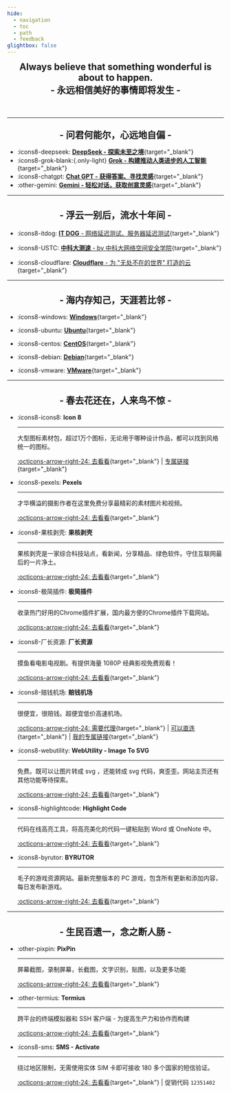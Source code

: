 ```yaml
---
hide:
  - navigation
  - toc
  - path
  - feedback
glightbox: false
---
```


<style>
  .md-typeset h1,
  .md-content__button {
    display: none;
  }
</style>

<h2 align="center" style="margin: 0 0 50px 0;">
  <b>Always believe that something wonderful is about to happen.</b>
  <br>- 永远相信美好的事情即将发生 -
</h2>

---

<h2 align="center" style="font-weight: bolder; line-height:1;">- 问君何能尔，心远地自偏 -</h2>

<div class="grid cards" markdown>

- :icons8-deepseek: [__DeepSeek - 探索未至之境__](https://chat.deepseek.com/a/chat){target="_blank"}
- :icons8-grok-blank:{.only-light} [__Grok - 构建推动人类进步的人工智能__](https://grok.com/){target="_blank"}
- :icons8-chatgpt: [__Chat GPT - 获得答案、寻找灵感__](https://chat.openai.com/chat){target="_blank"}
- :other-gemini: [__Gemini - 轻松对话，获取创意灵感__](https://gemini.google.com/app){target="_blank"}

</div>

---

<h2 align="center" style="font-weight: bolder;">- 浮云一别后，流水十年间 -</h2>

<div class="grid cards" markdown>

-   :icons8-itdog: [__IT DOG__ - 网络延迟测试、服务器延迟测试](https://www.itdog.cn/ping/){target="_blank"}

-   :icons8-USTC: [__中科大测速__ - by 中科大网络空间安全学院](https://test.ustc.edu.cn/){target="_blank"}

-   :icons8-cloudflare: [__Cloudflare__ - 为 "无处不在的世界" 打造的云](https://dash.cloudflare.com/){target="_blank"}

</div>

---

<h2 align="center" style="font-weight: bolder;">- 海内存知己，天涯若比邻 -</h2>

<div class="grid cards" markdown>

- :icons8-windows: [__Windows__](https://www.xitongku.com){target="_blank"}

- :icons8-ubuntu: [__Ubuntu__](https://mirrors.ustc.edu.cn/ubuntu-releases/){target="_blank"}

- :icons8-centos: [__CentOS__](https://vault.centos.org/){target="_blank"}

- :icons8-debian: [__Debian__](http://cdimage.debian.org/cdimage/archive/){target="_blank"}

- :icons8-vmware: [__VMware__](https://softwareupdate.vmware.com/cds/vmw-desktop/ws/){target="_blank"}


</div>

---

<h2 align="center" style="font-weight: bolder;">- 春去花还在，人来鸟不惊 -</h2>

<div class="grid cards" markdown>

-   :icons8-icons8: __Icon 8__

    ---

    大型图标素材包，超过1万个图标，无论用于哪种设计作品，都可以找到风格统一的图标。

    [:octicons-arrow-right-24: 去看看](https://igoutu.cn/icons){target="_blank"}
     | [专属链接](https://igoutu.cn/icons/fluency){target="_blank"}

-   :icons8-pexels: __Pexels__

    ---

    才华横溢的摄影作者在这里免费分享最精彩的素材图片和视频。

    [:octicons-arrow-right-24: 去看看](https://www.pexels.com/zh-cn/){target="_blank"}

-   :icons8-果核剥壳: __果核剥壳__

    ---

    果核剥壳是一家综合科技站点，看新闻，分享精品、绿色软件。守住互联网最后的一片净土。

    [:octicons-arrow-right-24: 去看看](https://www.ghxi.com/){target="_blank"}

-   :icons8-极简插件: __极简插件__

    ---

    收录热门好用的Chrome插件扩展，国内最方便的Chrome插件下载网站。

    [:octicons-arrow-right-24: 去看看](https://chrome.zzzmh.cn/){target="_blank"}

-   :icons8-厂长资源: __厂长资源__

    ---

    摸鱼看电影电视剧。有提供海量 1080P 经典影视免费观看！

    [:octicons-arrow-right-24: 去看看](https://www.czzy.site/){target="_blank"}

-   :icons8-赔钱机场: __赔钱机场__

    ---

    很便宜，很赔钱。超便宜低价高速机场。

    [:octicons-arrow-right-24: 需要代理](https://xn--mes358aby2apfg.com/#/register?code=If4MXXad){target="_blank"}
     | [可以直连](https://xn--cp3a08l.com/#/register?code=7KiFX6Bk){target="_blank"}
     | [我的专属链接](https://xn--mes358aby2apfg.com){target="_blank"}

-   :icons8-webutility: __WebUtility - Image To SVG__

    ---

    免费。既可以让图片转成 svg ，还能转成 svg 代码，爽歪歪。网站主页还有其他功能等待探索。

    [:octicons-arrow-right-24: 去看看](https://webutility.io/image-to-svg-converter){target="_blank"}

-   :icons8-highlightcode: __Highlight Code__

    ---

    代码在线高亮工具，将高亮美化的代码一键粘贴到 Word 或 OneNote 中。

    [:octicons-arrow-right-24: 去看看](https://highlightcode.com/){target="_blank"}

-   :icons8-byrutor: __BYRUTOR__

    ---

    毛子的游戏资源网站。最新完整版本的 PC 游戏，包含所有更新和添加内容，每日发布新游戏。

    [:octicons-arrow-right-24: 去看看](https://byrutgame.org/){target="_blank"}

</div>

---

<h2 align="center" style="font-weight: bolder;">- 生民百遗一，念之断人肠 -</h2>

<div class="grid cards" markdown>

-   :other-pixpin: __PixPin__

    ---

    屏幕截图，录制屏幕，长截图，文字识别，贴图，以及更多功能

    [:octicons-arrow-right-24: 去看看](https://pixpin.cn/){target="_blank"}

-   :other-termius: __Termius__

    ---

    跨平台的终端模拟器和 SSH 客户端 - 为提高生产力和协作而构建

    [:octicons-arrow-right-24: 去看看](https://termius.com/){target="_blank"}

-   :icons8-sms: __SMS - Activate__ 

    ---

    绕过地区限制，无需使用实体 SIM 卡即可接收 180 多个国家的短信验证。
    

    [:octicons-arrow-right-24: 去看看](https://sms-activate.guru/?ref=12351402){target="_blank"}
     | 促销代码 `12351402`

</div>